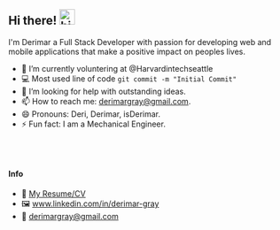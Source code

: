 ## Hi there! <img src="https://user-images.githubusercontent.com/1303154/88677602-1635ba80-d120-11ea-84d8-d263ba5fc3c0.gif" width="28px" alt="hi">

I'm Derimar a Full Stack Developer with passion for developing web and mobile applications that make a positive impact on peoples lives.

<!-- TODO: Add list -->

- 🔭 I’m currently voluntering at @Harvardintechseattle
- :computer: Most used line of code `git commit -m "Initial Commit"`
- 🤔 I’m looking for help with outstanding ideas.
- 📫 How to reach me: derimargray@gmail.com.
- 😄 Pronouns: Deri, Derimar, isDerimar.
- ⚡ Fun fact: I am a Mechanical Engineer.

<br />
<br />

#### Info
- :paperclip: [My Resume/CV](https://drive.google.com/file/d/12PhdFbCRmfhgsZeYwLbz-fj4A_4WkNqq/view?usp=sharing)
- 🖼 www.linkedin.com/in/derimar-gray
- :email: derimargray@gmail.com
